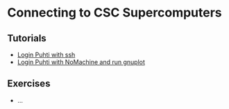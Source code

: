 # Connecting to CSC Supercomputers

## Tutorials
* [Login Puhti with ssh](ssh-puhti.md)
* [Login Puhti with NoMachine and run gnuplot](https://docs.csc.fi/support/tutorials/nomachine-usage/)

## Exercises
* ...


